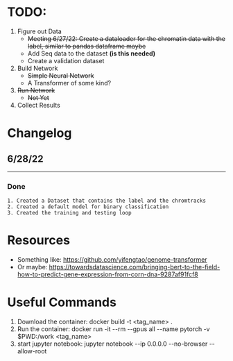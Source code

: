 
# TODO:

1. Figure out Data
    * ~~Meeting 6/27/22: Create a dataloader for the chromatin data with the label, similar to pandas dataframe maybe~~
    * Add Seq data to the dataset **(is this needed)**
    * Create a validation dataset
2. Build Network
    * ~~Simple Neural Network~~
    * A Transformer of some kind?
3. ~~Run Network~~
    * ~~Not Yet~~
4. Collect Results


# Changelog
## 6/28/22
---
### Done
    1. Created a Dataset that contains the label and the chromtracks
    2. Created a default model for binary classification
    3. Created the training and testing loop

# Resources

* Something like: https://github.com/yifengtao/genome-transformer
* Or maybe: https://towardsdatascience.com/bringing-bert-to-the-field-how-to-predict-gene-expression-from-corn-dna-9287af91fcf8

# Useful Commands
1. Download the container: docker build -t <tag_name> .
2. Run the container: docker run -it --rm --gpus all --name pytorch -v $PWD:/work <tag_name> 
3. start jupyter notebook: jupyter notebook --ip 0.0.0.0 --no-browser --allow-root